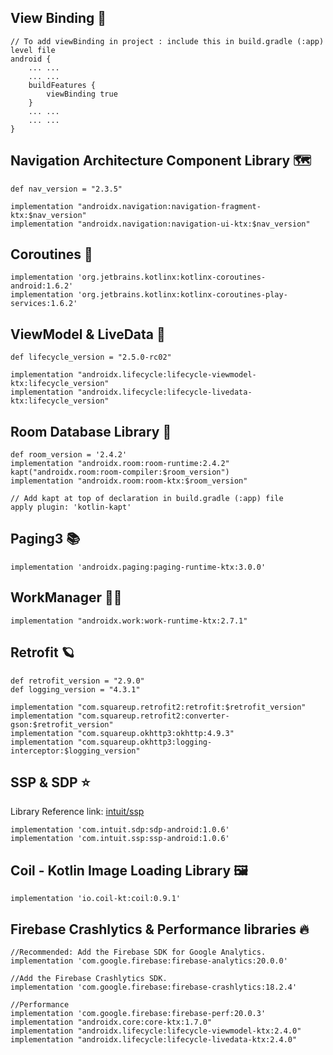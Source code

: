 
## View Binding 🌅	  

```
// To add viewBinding in project : include this in build.gradle (:app) level file
android {
    ... ...
    ... ...
    buildFeatures {
        viewBinding true
    }
    ... ... 
    ... ...
}
```

## Navigation Architecture Component Library 🗺️

```
def nav_version = "2.3.5"

implementation "androidx.navigation:navigation-fragment-ktx:$nav_version"
implementation "androidx.navigation:navigation-ui-ktx:$nav_version"
```



## Coroutines 🧵	

```
implementation 'org.jetbrains.kotlinx:kotlinx-coroutines-android:1.6.2'
implementation 'org.jetbrains.kotlinx:kotlinx-coroutines-play-services:1.6.2'
```

## ViewModel & LiveData 🚀	

```
def lifecycle_version = "2.5.0-rc02"

implementation "androidx.lifecycle:lifecycle-viewmodel-ktx:lifecycle_version"
implementation "androidx.lifecycle:lifecycle-livedata-ktx:lifecycle_version"
```

## Room Database Library 📁

```
def room_version = '2.4.2'
implementation "androidx.room:room-runtime:2.4.2"
kapt("androidx.room:room-compiler:$room_version")
implementation "androidx.room:room-ktx:$room_version"

// Add kapt at top of declaration in build.gradle (:app) file
apply plugin: 'kotlin-kapt'

```

## Paging3 📚	

```
implementation 'androidx.paging:paging-runtime-ktx:3.0.0'
```

## WorkManager 👷‍♂️

```
implementation "androidx.work:work-runtime-ktx:2.7.1"
```

## Retrofit 🪐

```
def retrofit_version = "2.9.0"
def logging_version = "4.3.1"

implementation "com.squareup.retrofit2:retrofit:$retrofit_version"
implementation "com.squareup.retrofit2:converter-gson:$retrofit_version"
implementation "com.squareup.okhttp3:okhttp:4.9.3"
implementation "com.squareup.okhttp3:logging-interceptor:$logging_version"
```

## SSP & SDP ⭐
Library Reference link: [intuit/ssp](https://github.com/intuit/ssp)
```
implementation 'com.intuit.sdp:sdp-android:1.0.6'
implementation 'com.intuit.ssp:ssp-android:1.0.6'
```

## Coil - Kotlin Image Loading Library 	🖼️

```
implementation 'io.coil-kt:coil:0.9.1'
```


## Firebase Crashlytics & Performance libraries 🔥

```
//Recommended: Add the Firebase SDK for Google Analytics.
implementation 'com.google.firebase:firebase-analytics:20.0.0'

//Add the Firebase Crashlytics SDK.
implementation 'com.google.firebase:firebase-crashlytics:18.2.4'

//Performance
implementation 'com.google.firebase:firebase-perf:20.0.3'
implementation "androidx.core:core-ktx:1.7.0"
implementation "androidx.lifecycle:lifecycle-viewmodel-ktx:2.4.0"
implementation "androidx.lifecycle:lifecycle-livedata-ktx:2.4.0"
```
